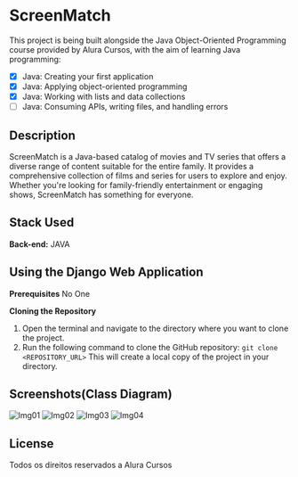
# ScreenMatch

This project is being built alongside the Java Object-Oriented Programming course provided by Alura Cursos, 
with the aim of learning Java programming:
- [x] Java: Creating your first application
- [x] Java: Applying object-oriented programming
- [x] Java: Working with lists and data collections
- [ ] Java: Consuming APIs, writing files, and handling errors

## Description
ScreenMatch is a Java-based catalog of movies and TV series that offers a diverse range of content suitable 
for the entire family. It provides a comprehensive collection of films and series for users to explore and enjoy. 
Whether you're looking for family-friendly entertainment or engaging shows, ScreenMatch has something for everyone.

## Stack Used

**Back-end:** JAVA


## Using the Django Web Application

**Prerequisites**
No One

**Cloning the Repository**
1. Open the terminal and navigate to the directory where you want to clone the project.
2. Run the following command to clone the GitHub repository: `git clone <REPOSITORY_URL>`
This will create a local copy of the project in your directory.




  
## Screenshots(Class Diagram)
![Img01](readme-screenshots/01.png)
![Img02](readme-screenshots/02.png)
![Img03](readme-screenshots/03.png)
![Img04](readme-screenshots/04.png)



## License

Todos os direitos reservados a Alura Cursos
